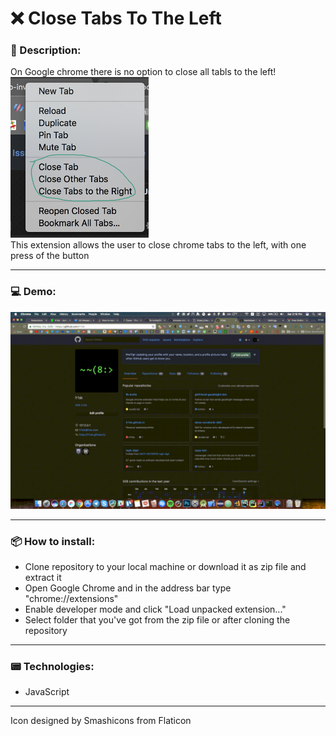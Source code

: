 # ❌ Close Tabs To The Left

### 📝 Description:

On Google chrome there is no option to close all tabls to the left!
<br>
<img src="https://raw.githubusercontent.com/fr1sk/chrome-close-to-the-left/master/git-resources/chrome.png" width="221" height="257">
<br>
This extension allows the user to close chrome tabs to the left, with one press of the button

------
### 💻 Demo:

![alt tag](https://raw.githubusercontent.com/fr1sk/chrome-close-to-the-left/master/git-resources/demo.gif )

------
### 📦 How to install:

* Clone repository to your local machine or download it as zip file and extract it
* Open Google Chrome and in the address bar type "chrome://extensions"
* Enable developer mode and click "Load unpacked extension..."
* Select folder that you've got from the zip file or after cloning the repository

------
### 📟 Technologies:

* JavaScript

------

Icon designed by Smashicons from Flaticon
